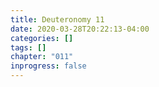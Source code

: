 ```yaml
---
title: Deuteronomy 11
date: 2020-03-28T20:22:13-04:00
categories: []
tags: []
chapter: "011"
inprogress: false
---
```


